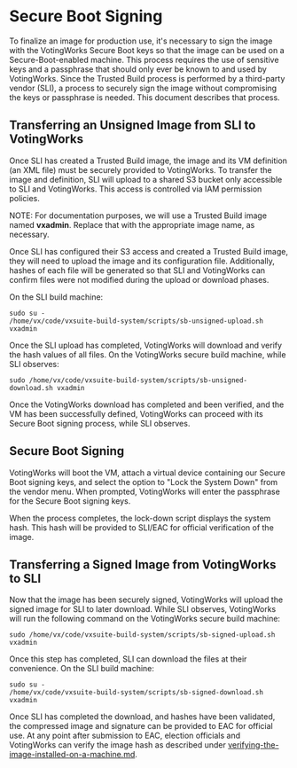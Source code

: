 # Secure Boot Signing

To finalize an image for production use, it's necessary to sign the image with the VotingWorks Secure Boot keys so that the image can be used on a Secure-Boot-enabled machine. This process requires the use of sensitive keys and a passphrase that should only ever be known to and used by VotingWorks. Since the Trusted Build process is performed by a third-party vendor (SLI), a process to securely sign the image without compromising the keys or passphrase is needed. This document describes that process.

## Transferring an Unsigned Image from SLI to VotingWorks

Once SLI has created a Trusted Build image, the image and its VM definition (an XML file) must be securely provided to VotingWorks. To transfer the image and definition, SLI will upload to a shared S3 bucket only accessible to SLI and VotingWorks. This access is controlled via IAM permission policies.

NOTE: For documentation purposes, we will use a Trusted Build image named **vxadmin**. Replace that with the appropriate image name, as necessary.

Once SLI has configured their S3 access and created a Trusted Build image, they will need to upload the image and its configuration file. Additionally, hashes of each file will be generated so that SLI and VotingWorks can confirm files were not modified during the upload or download phases.

On the SLI build machine:

```
sudo su -
/home/vx/code/vxsuite-build-system/scripts/sb-unsigned-upload.sh vxadmin
```

Once the SLI upload has completed, VotingWorks will download and verify the hash values of all files. On the VotingWorks secure build machine, while SLI observes:

```
sudo /home/vx/code/vxsuite-build-system/scripts/sb-unsigned-download.sh vxadmin
```

Once the VotingWorks download has completed and been verified, and the VM has been successfully defined, VotingWorks can proceed with its Secure Boot signing process, while SLI observes.

## Secure Boot Signing

VotingWorks will boot the VM, attach a virtual device containing our Secure Boot signing keys, and select the option to "Lock the System Down" from the vendor menu. When prompted, VotingWorks will enter the passphrase for the Secure Boot signing keys.

When the process completes, the lock-down script displays the system hash. This hash will be provided to SLI/EAC for official verification of the image.

## Transferring a Signed Image from VotingWorks to SLI

Now that the image has been securely signed, VotingWorks will upload the signed image for SLI to later download. While SLI observes, VotingWorks will run the following command on the VotingWorks secure build machine:

```
sudo /home/vx/code/vxsuite-build-system/scripts/sb-signed-upload.sh vxadmin
```

Once this step has completed, SLI can download the files at their convenience. On the SLI build machine:

```
sudo su -
/home/vx/code/vxsuite-build-system/scripts/sb-signed-download.sh vxadmin
```

Once SLI has completed the download, and hashes have been validated, the compressed image and signature can be provided to EAC for official use. At any point after submission to EAC, election officials and VotingWorks can verify the image hash as described under [verifying-the-image-installed-on-a-machine.md](../../imaging-machines/verifying-the-image-installed-on-a-machine.md "mention").
